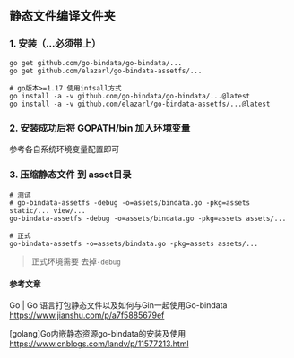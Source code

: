 ## 静态文件编译文件夹


### 1. 安装（...必须带上）
```ssh
go get github.com/go-bindata/go-bindata/...
go get github.com/elazarl/go-bindata-assetfs/...

# go版本>=1.17 使用intsall方式
go install -a -v github.com/go-bindata/go-bindata/...@latest
go install -a -v github.com/elazarl/go-bindata-assetfs/...@latest
```
### 2. 安装成功后将 GOPATH/bin 加入环境变量

参考各自系统环境变量配置即可


### 3. 压缩静态文件 到 asset目录
```ssh
# 测试
# go-bindata-assetfs -debug -o=assets/bindata.go -pkg=assets static/... view/...
go-bindata-assetfs -debug -o=assets/bindata.go -pkg=assets assets/... 

# 正式
go-bindata-assetfs -o=assets/bindata.go -pkg=assets assets/... 
```
> 正式环境需要 去掉` -debug `

#### 参考文章
Go | Go 语言打包静态文件以及如何与Gin一起使用Go-bindata
https://www.jianshu.com/p/a7f5885679ef

[golang]Go内嵌静态资源go-bindata的安装及使用
https://www.cnblogs.com/landv/p/11577213.html